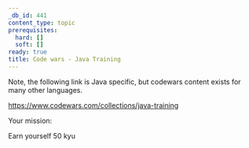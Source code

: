 ```yaml
---
_db_id: 441
content_type: topic
prerequisites:
  hard: []
  soft: []
ready: true
title: Code wars - Java Training
---
```


Note, the following link is Java specific, but codewars content exists for many other languages.

https://www.codewars.com/collections/java-training

Your mission:

Earn yourself 50 kyu